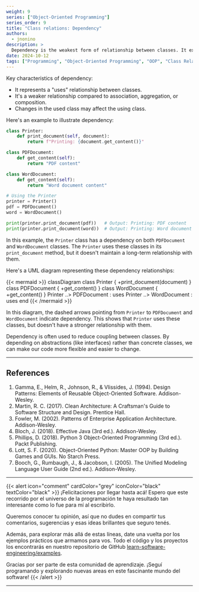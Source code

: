 ```yaml
---
weight: 9
series: ["Object-Oriented Programming"]
series_order: 9
title: "Class relations: Dependency"
authors:
  - jnonino
description: >
  Dependency is the weakest form of relationship between classes. It exists when one class uses another class, typically as a method parameter, local variable, or return type.
date: 2024-10-12
tags: ["Programming", "Object-Oriented Programming", "OOP", "Class Relations", "Dependency"]
---
```


Key characteristics of dependency:
- It represents a "uses" relationship between classes.
- It's a weaker relationship compared to association, aggregation, or composition.
- Changes in the used class may affect the using class.

Here's an example to illustrate dependency:

```python
class Printer:
    def print_document(self, document):
        return f"Printing: {document.get_content()}"

class PDFDocument:
    def get_content(self):
        return "PDF content"

class WordDocument:
    def get_content(self):
        return "Word document content"

# Using the Printer
printer = Printer()
pdf = PDFDocument()
word = WordDocument()

print(printer.print_document(pdf))   # Output: Printing: PDF content
print(printer.print_document(word))  # Output: Printing: Word document content
```

In this example, the `Printer` class has a dependency on both `PDFDocument` and `WordDocument` classes. The `Printer` uses these classes in its `print_document` method, but it doesn't maintain a long-term relationship with them.

Here's a UML diagram representing these dependency relationships:

{{< mermaid >}}
classDiagram
    class Printer {
        +print_document(document)
    }
    class PDFDocument {
        +get_content()
    }
    class WordDocument {
        +get_content()
    }
    Printer ..> PDFDocument : uses
    Printer ..> WordDocument : uses
end
{{< /mermaid >}}

In this diagram, the dashed arrows pointing from `Printer` to `PDFDocument` and `WordDocument` indicate dependency. This shows that `Printer` uses these classes, but doesn't have a stronger relationship with them.

Dependency is often used to reduce coupling between classes. By depending on abstractions (like interfaces) rather than concrete classes, we can make our code more flexible and easier to change.

---

## References

1. Gamma, E., Helm, R., Johnson, R., & Vlissides, J. (1994). Design Patterns: Elements of Reusable Object-Oriented Software. Addison-Wesley.
2. Martin, R. C. (2017). Clean Architecture: A Craftsman's Guide to Software Structure and Design. Prentice Hall.
3. Fowler, M. (2002). Patterns of Enterprise Application Architecture. Addison-Wesley.
4. Bloch, J. (2018). Effective Java (3rd ed.). Addison-Wesley.
5. Phillips, D. (2018). Python 3 Object-Oriented Programming (3rd ed.). Packt Publishing.
6. Lott, S. F. (2020). Object-Oriented Python: Master OOP by Building Games and GUIs. No Starch Press.
7. Booch, G., Rumbaugh, J., & Jacobson, I. (2005). The Unified Modeling Language User Guide (2nd ed.). Addison-Wesley.

---

{{< alert icon="comment" cardColor="grey" iconColor="black" textColor="black" >}}
¡Felicitaciones por llegar hasta acá! Espero que este recorrido por el universo de la programación te haya resultado tan interesante como lo fue para mí al escribirlo.

Queremos conocer tu opinión, así que no dudes en compartir tus comentarios, sugerencias y esas ideas brillantes que seguro tenés.

Además, para explorar más allá de estas líneas, date una vuelta por los ejemplos prácticos que armamos para vos. Todo el código y los proyectos los encontrarás en nuestro repositorio de GitHub [learn-software-engineering/examples](https://github.com/learn-software-engineering/examples).

Gracias por ser parte de esta comunidad de aprendizaje. ¡Seguí programando y explorando nuevas areas en este fascinante mundo del software!
{{< /alert >}}

---
